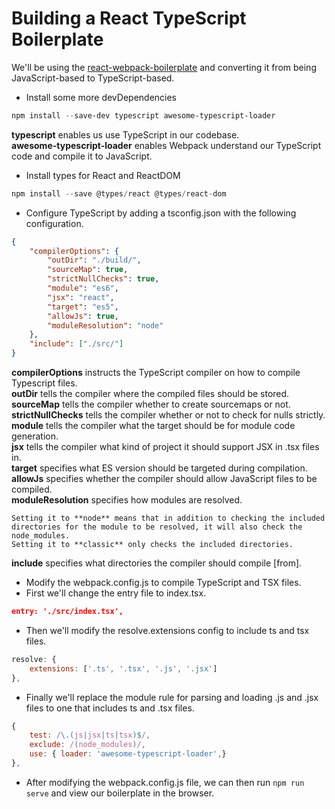 # Building a React TypeScript Boilerplate

We'll be using the [react-webpack-boilerplate](https://github.com/Overrideveloper/react-webpack-boilerplate) and converting it from being JavaScript-based to TypeScript-based.

* Install some more devDependencies

```powershell
npm install --save-dev typescript awesome-typescript-loader
```
**typescript** enables us use TypeScript in our codebase.<br>
**awesome-typescript-loader** enables Webpack understand our TypeScript code and compile it to JavaScript.

* Install types for React and ReactDOM

```javascript
npm install --save @types/react @types/react-dom
```

* Configure TypeScript by adding a tsconfig.json with the following configuration.

```JSON
{
    "compilerOptions": {
        "outDir": "./build/",
        "sourceMap": true,
        "strictNullChecks": true,
        "module": "es6",
        "jsx": "react",
        "target": "es5",
        "allowJs": true,
        "moduleResolution": "node"
    },
    "include": ["./src/"]
}
```

**compilerOptions** instructs the TypeScript compiler on how to compile Typescript files.<br>
    **outDir** tells the compiler where the compiled files should be stored.<br>
    **sourceMap** tells the compiler whether to create sourcemaps or not.<br>
    **strictNullChecks** tells the compiler whether or not to check for nulls strictly.<br>
    **module** tells the compiler what the target should be for module code generation.<br>
    **jsx** tells the compiler what kind of project it should support JSX in .tsx files in.<br>
    **target** specifies what ES version should be targeted during compilation.<br>
    **allowJs** specifies whether the compiler should allow JavaScript files to be compiled.<br>
    **moduleResolution** specifies how modules are resolved.<br>
    
    Setting it to **node** means that in addition to checking the included directories for the module to be resolved, it will also check the node_modules.
    Setting it to **classic** only checks the included directories.
**include** specifies what directories the compiler should compile [from].
        
* Modify the webpack.config.js to compile TypeScript and TSX files.
* First we'll change the entry file to index.tsx.

```JSON
entry: './src/index.tsx',
``` 

* Then we'll modify the resolve.extensions config to include ts and tsx files.

```JavaScript
resolve: {
    extensions: ['.ts', '.tsx', '.js', '.jsx']
},
```

* Finally we'll replace the module rule for parsing and loading .js and .jsx files to one that includes ts and .tsx files.

```JavaScript
{
    test: /\.(js|jsx|ts|tsx)$/,
    exclude: /(node_modules)/,
    use: { loader: 'awesome-typescript-loader',}
},
```

* After modifying the webpack.config.js file, we can then run `npm run serve` and view our boilerplate in the browser.


